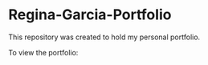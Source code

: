 # Regina-Garcia-Portfolio

This repository was created to hold my personal portfolio. 

To view the portfolio:
